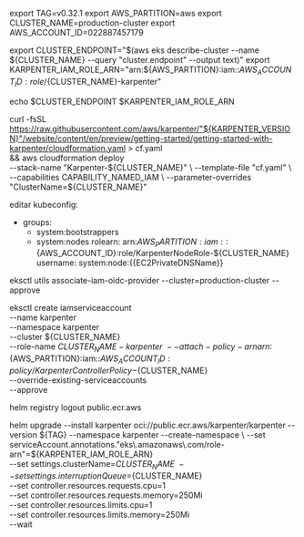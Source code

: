 export TAG=v0.32.1
export AWS_PARTITION=aws
export CLUSTER_NAME=production-cluster
export AWS_ACCOUNT_ID=022887457179

export CLUSTER_ENDPOINT="$(aws eks describe-cluster --name ${CLUSTER_NAME} --query "cluster.endpoint" --output text)"
export KARPENTER_IAM_ROLE_ARN="arn:${AWS_PARTITION}:iam::${AWS_ACCOUNT_ID}:role/${CLUSTER_NAME}-karpenter"

echo $CLUSTER_ENDPOINT $KARPENTER_IAM_ROLE_ARN

curl -fsSL https://raw.githubusercontent.com/aws/karpenter/"${KARPENTER_VERSION}"/website/content/en/preview/getting-started/getting-started-with-karpenter/cloudformation.yaml  > cf.yaml \
&& aws cloudformation deploy \
  --stack-name "Karpenter-${CLUSTER_NAME}" \
  --template-file "cf.yaml" \
  --capabilities CAPABILITY_NAMED_IAM \
  --parameter-overrides "ClusterName=${CLUSTER_NAME}"


editar kubeconfig:

- groups:
  - system:bootstrappers
  - system:nodes
  rolearn: arn:${AWS_PARTITION}:iam::${AWS_ACCOUNT_ID}:role/KarpenterNodeRole-${CLUSTER_NAME}
  username: system:node:{{EC2PrivateDNSName}}

eksctl utils associate-iam-oidc-provider --cluster=production-cluster --approve

eksctl create iamserviceaccount \
    --name karpenter \
    --namespace karpenter \
    --cluster ${CLUSTER_NAME} \
    --role-name ${CLUSTER_NAME}-karpenter \
    --attach-policy-arn arn:${AWS_PARTITION}:iam::${AWS_ACCOUNT_ID}:policy/KarpenterControllerPolicy-${CLUSTER_NAME} \
    --override-existing-serviceaccounts \
    --approve

helm registry logout public.ecr.aws

helm upgrade --install karpenter oci://public.ecr.aws/karpenter/karpenter --version ${TAG} --namespace karpenter --create-namespace \
  --set serviceAccount.annotations."eks\.amazonaws\.com/role-arn"=${KARPENTER_IAM_ROLE_ARN} \
  --set settings.clusterName=${CLUSTER_NAME} \
  --set settings.interruptionQueue=${CLUSTER_NAME} \
  --set controller.resources.requests.cpu=1 \
  --set controller.resources.requests.memory=250Mi \
  --set controller.resources.limits.cpu=1 \
  --set controller.resources.limits.memory=250Mi \
  --wait

<!-- kubectl apply -f https://raw.githubusercontent.com/aws/karpenter/v0.31.0/pkg/apis/crds/karpenter.sh_nodepools.yaml
kubectl apply -f https://raw.githubusercontent.com/aws/karpenter/v0.31.0/pkg/apis/crds/karpenter.sh_nodeclaims.yaml
kubectl apply -f https://raw.githubusercontent.com/aws/karpenter/v0.31.0/pkg/apis/crds/karpenter.k8s.aws_ec2nodeclasses.yaml
 -->
